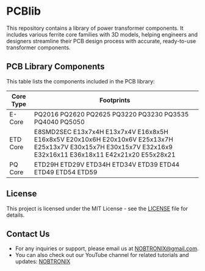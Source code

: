 # PCBlib
This repository contains a library of power transformer components. It includes various ferrite core families with 3D models, helping engineers and designers streamline their PCB design process with accurate, ready-to-use transformer components.

## PCB Library Components

This table lists the components included in the PCB library:

| Core Type | Footprints |
|----------------|------------|
| E-Core         | PQ2016 PQ2620 PQ2625 PQ3220 PQ3230 PQ3535 PQ4040 PQ5050 |
| ETD Core       | E8SMD2SEC E13x7x4H E13x7x4V E16x8x5H E16x8x5V E20x10x6H E20x10x6V E25x13x7H E25x13x7V E30x15x7H E30x15x7V E32x16x9 E32x16x11 E36x18x11 E42x21x20 E55x28x21 |
| PQ Core         | ETD29H ETD29V ETD34H ETD34V ETD39 ETD44 ETD49 ETD54 ETD59 |

## License

This project is licensed under the MIT License - see the [LICENSE](https://opensource.org/licenses/MIT) file for details.


## Contact Us

- For any inquiries or support, please email us at [NOBTRONIX@gmail.com](mailto:NOBTRONIX@gmail.com).
- You can also check out our YouTube channel for related tutorials and updates: [NOBTRONIX](https://www.youtube.com/@nobtronix)
